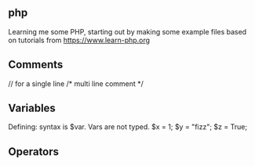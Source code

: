 ## php
Learning me some PHP, starting out by making some example files based on tutorials from https://www.learn-php.org

## Comments
// for a single line
/* 
multi
line
comment
*/

## Variables
Defining: syntax is $var. Vars are not typed.
$x = 1;
$y = "fizz";
$z = True;

## Operators
